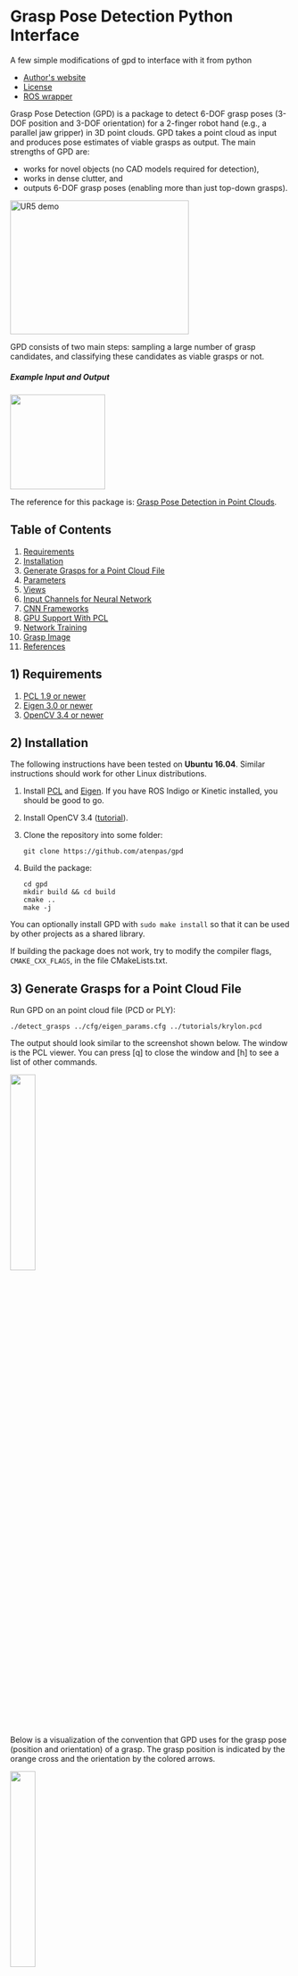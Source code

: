 # Grasp Pose Detection Python Interface

A few simple modifications of gpd to interface with it from python


* [Author's website](http://www.ccs.neu.edu/home/atp/)
* [License](https://github.com/atenpas/gpd/blob/master/LICENSE.md)
* [ROS wrapper](https://github.com/atenpas/gpd_ros/)

Grasp Pose Detection (GPD) is a package to detect 6-DOF grasp poses (3-DOF
position and 3-DOF orientation) for a 2-finger robot hand (e.g., a parallel
jaw gripper) in 3D point clouds. GPD takes a point cloud as input and produces
pose estimates of viable grasps as output. The main strengths of GPD are:
- works for novel objects (no CAD models required for detection),
- works in dense clutter, and
- outputs 6-DOF grasp poses (enabling more than just top-down grasps).


<a href="http://www.youtube.com/watch?feature=player_embedded&v=kfe5bNt35ZI
" target="_blank"><img src="readme/ur5_video.jpg"
alt="UR5 demo" width="320" height="240" border="0" /></a>

GPD consists of two main steps: sampling a large number of grasp candidates, and classifying these candidates as viable grasps or not.

##### Example Input and Output
<img src="readme/clutter.png" height=170px/>

The reference for this package is:
[Grasp Pose Detection in Point Clouds](http://arxiv.org/abs/1706.09911).

## Table of Contents
1. [Requirements](#requirements)
1. [Installation](#install)
1. [Generate Grasps for a Point Cloud File](#pcd)
1. [Parameters](#parameters)
1. [Views](#views)
1. [Input Channels for Neural Network](#cnn_channels)
1. [CNN Frameworks](#cnn_frameworks)
1. [GPU Support With PCL](#pcl_gpu)
1. [Network Training](#net_train)
1. [Grasp Image](#descriptor)
1. [References](#References)

<a name="requirements"></a>
## 1) Requirements

1. [PCL 1.9 or newer](http://pointclouds.org/)
2. [Eigen 3.0 or newer](https://eigen.tuxfamily.org)
3. [OpenCV 3.4 or newer](https://opencv.org)

<a name="install"></a>
## 2) Installation

The following instructions have been tested on **Ubuntu 16.04**. Similar
instructions should work for other Linux distributions.

1. Install [PCL](http://pointclouds.org/) and
[Eigen](https://eigen.tuxfamily.org). If you have ROS Indigo or Kinetic
installed, you should be good to go.

2. Install OpenCV 3.4 ([tutorial](https://www.python36.com/how-to-install-opencv340-on-ubuntu1604/)).

3. Clone the repository into some folder:

   ```
   git clone https://github.com/atenpas/gpd
   ```

4. Build the package:

   ```
   cd gpd
   mkdir build && cd build
   cmake ..
   make -j
   ```

You can optionally install GPD with `sudo make install` so that it can be used by other projects as a shared library.

If building the package does not work, try to modify the compiler flags, `CMAKE_CXX_FLAGS`, in the file CMakeLists.txt.

<a name="pcd"></a>
## 3) Generate Grasps for a Point Cloud File

Run GPD on an point cloud file (PCD or PLY):

   ```
   ./detect_grasps ../cfg/eigen_params.cfg ../tutorials/krylon.pcd
   ```

The output should look similar to the screenshot shown below. The window is the PCL viewer. You can press [q] to close the window and [h] to see a list of other commands.

<img src="readme/file.png" alt="" width="30%" border="0" />

Below is a visualization of the convention that GPD uses for the grasp pose (position and orientation) of a grasp. The grasp position is indicated by the orange cross and the orientation by the colored arrows.

<img src="readme/hand_frame.png" alt="" width="30%" border="0" />

<a name="parameters"></a>
## 4) Parameters

Brief explanations of parameters are given in *cfg/eigen_params.cfg*.

The two parameters that you typically want to play with to improve on the
number of grasps found are *workspace* and *num_samples*. The first defines the
volume of space in which to search for grasps as a cuboid of dimensions [minX,
maxX, minY, maxY, minZ, maxZ], centered at the origin of the point cloud frame.
The second is the number of samples that are drawn from the point cloud to
detect grasps. You should set the workspace as small as possible and the number
of samples as large as possible.

<a name="views"></a>
## 5) Views

![rviz screenshot](readme/views.png "Single View and Two Views")

You can use this package with a single or with two depth sensors. The package
comes with CAFFE model files for both. You can find these files in
*models/caffe/15channels*. For a single sensor, use
*single_view_15_channels.caffemodel* and for two depth sensors, use
*two_views_15_channels_[angle]*. The *[angle]* is the angle between the two
sensor views, as illustrated in the picture below. In the two-views setting, you
want to register the two point clouds together before sending them to GPD.

Providing the camera position to the configuration file (*.cfg) is important,
as it enables PCL to estimate the correct normals direction (which is to point
toward the camera). Alternatively, using the
[ROS wrapper](https://github.com/atenpas/gpd_ros/), multiple camera positions
can be provided.

![rviz screenshot](readme/view_angle.png "Angle Between Sensor Views")

To switch between one and two sensor views, change the parameter `weight_file`
in your config file.

<a name="cnn_channels"></a>
## 6) Input Channels for Neural Network

The package comes with weight files for two different input representations for
the neural network that is used to decide if a grasp is viable or not: 3 or 15
channels. The default is 15 channels. However, you can use the 3 channels to
achieve better runtime for a loss in grasp quality. For more details, please see
the references below.

<a name="cnn_frameworks"></a>
## 7) CNN Frameworks

GPD comes with a number of different classifier frameworks that
exploit different hardware and have different dependencies. Switching
between the frameworks requires to run CMake with additional arguments.
For example, to use the OpenVino framework:

   ```
   cmake .. -DUSE_OPENVINO=ON
   ```

You can use `ccmake` to check out all possible CMake options.

GPD supports the following three frameworks:

1. [OpenVino](https://software.intel.com/en-us/openvino-toolkit): [installation instructions](https://github.com/opencv/dldt/blob/2018/inference-engine/README.md) for open source version
(CPUs, GPUs, FPGAs from Intel)
1. [Caffe](https://caffe.berkeleyvision.org/) (GPUs from Nvidia or CPUs)
1. Custom LeNet implementation using the Eigen library (CPU)

Additional classifiers can be added by sub-classing the `classifier` interface.

##### OpenVino

To use OpenVino, you need to run the following command before compiling GPD.

   ```
   export InferenceEngine_DIR=/path/to/dldt/inference-engine/build/
   ```

<a name="pcl_gpu"></a>
## 8) GPU Support With PCL

GPD can use GPU methods provided within PCL to speed up point cloud processing.

1. [PCL GPU Install](http://pointclouds.org/documentation/tutorials/gpu_install.php)
1. Build GPD with `USE_PCL_GPU` cmake flag:
    ```
    cd gpd
    mkdir build && cd build
    cmake .. -DUSE_PCL_GPU=ON
    make -j
    ```

**Note:** unfortunately, the surface normals produced by the PCL GPU module
can often be incorrect. The correctness of these normals depends on the number
of neighbors (a parameter).

<a name="net_train"></a>
## 9) Network Training

To create training data with the C++ code, you need to install [OpenCV 3.4 Contribs](https://www.python36.com/how-to-install-opencv340-on-ubuntu1604/).
Next, you need to compile GPD with the flag `DBUILD_DATA_GENERATION` like this:

    ```
    cd gpd
    mkdir build && cd build
    cmake .. -DBUILD_DATA_GENERATION=ON
    make -j
    ```

There are four steps to train a network to predict grasp poses. First, we need to create grasp images.

   ```
   ./generate_data ../cfg/generate_data.cfg
   ```

You should modify `generate_data.cfg` according to your needs.

Next, you need to resize the created databases to `train_offset` and `test_offset` (see the terminal output of `generate_data`). For example, to resize the training set, use the following commands with `size` set to the value of `train_offset`.
   ```
   cd pytorch
   python reshape_hdf5.py pathToTrainingSet.h5 out.h5 size
   ```

The third step is to train a neural network. The easiest way to training the network is with the existing code. This requires the **pytorch** framework. To train a network, use the following commands.

   ```
   cd pytorch
   python train_net3.py pathToTrainingSet.h5 pathToTestSet.h5 num_channels
   ```

The fourth step is to convert the model to the ONNX format.

   ```
   python torch_to_onxx.py pathToPytorchModel.pwf pathToONNXModel.onnx num_channels
   ```

The last step is to convert the ONNX file to an OpenVINO compatible format: [tutorial](https://software.intel.com/en-us/articles/OpenVINO-Using-ONNX#inpage-nav-4). This gives two files that can be loaded with GPD by modifying the `weight_file` and `model_file` parameters in a CFG file.

<a name="descriptor"></a>
## 10) Grasp Image/Descriptor
Generate some grasp poses and their corresponding images/descriptors:

   ```
   ./test_grasp_image ../tutorials/krylon.pcd 3456 1 ../models/lenet/15channels/params/
   ```

<img src="readme/image_15channels.png" alt="" width="30%" border="0" />

For details on how the grasp image is created, check out our [journal paper](http://arxiv.org/abs/1706.09911).

<a name="references"></a>
## 11) References

If you like this package and use it in your own work, please cite our journal
paper [1]. If you're interested in the (shorter) conference version, check out
[2].

[1] Andreas ten Pas, Marcus Gualtieri, Kate Saenko, and Robert Platt. [**Grasp
Pose Detection in Point Clouds**](http://arxiv.org/abs/1706.09911). The
International Journal of Robotics Research, Vol 36, Issue 13-14, pp. 1455-1473.
October 2017.

[2] Marcus Gualtieri, Andreas ten Pas, Kate Saenko, and Robert Platt. [**High
precision grasp pose detection in dense
clutter**](http://arxiv.org/abs/1603.01564). IROS 2016, pp. 598-605.

## 12) Troubleshooting Tips

1. Remove the `cmake` cache: `CMakeCache.txt`
1. `make clean`
1. Remove the `build` folder and rebuild.
1. Update *gcc* and *g++* to a version > 5.
